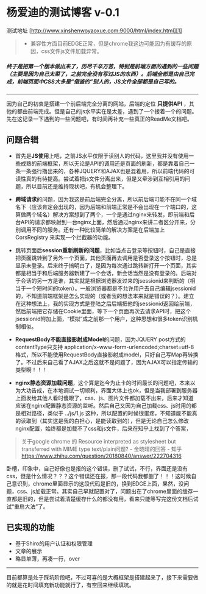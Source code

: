 # 杨爱迪的测试博客 v-0.1
测试地址 [http://www.xinshenwoyaoxue.com:9000/html/index.html][1]
> - 兼容性方面目前EDGE正常，但是chrome我这边可能因为有缓存的原因，css文件js文件加载异常。

##### 终于是把第一个版本做出来了，历尽千辛万苦，特别是前端方面的遇到的一些问题（主要是因为自己太菜了，之前完全没有写过JS的东西）。后端全部是由自己完成，前端页面中CSS大多是“借鉴的”别人的，JS文件全部都是自己写的。


----------

因为自己的初衷是搭建一个前后端完全分离的网站，后端的定位 **只提供API** ，其他的都由前端完成。但是自己的js水平实在是太差，遇到了一个接着一个的问题。先在这记录一下遇到的一些问题吧，有时间再补充一些真正的ReadMe文档吧。

## 问题合辑 ##
 - 首先是**JS使用**上吧，之前JS水平仅限于读别人的代码，这里我并没有使用一些成熟的前端框架，所以无论是API的调用还是页面的刷新，都是靠着自己一条一条强行撸出来的，各种JQUERY和AJAX也是混着用，所以前端代码的可读性真的有待提高。尝试着把js文件分离出来，但是又牵涉到互相引用的问题，所以目前还是维持现状吧，有机会整理下。

 - **跨域请求**的问题，因为我这是前后端完全分离，所以前后端可能不在同一个域名下（应该肯定会出现的，因为后端和前端正常是不会出现在一个端口的，这算做两个域名）解决方案想到了两个，一个是通过nginx来转发，即前端和后台API的请求都映射到一台nginx上面，然后通过nginx来讲二者区分开来，分别调用不同的服务。还有一种比较简单的解决方案是在后端加上 CorsRegistry 来实现一个拦截器的功能。

 - 跳转页面后**session重新刷新的问题**，比如当点击登录等按钮时，自己是直接把页面跳转到了另外一个页面，其他页面再去调用是否登录这个按钮时，总是显示未登录。后来终于搞明白了，是因为每次通过跳转新打开一个页面，其实都是相当于和后端服务器新建了一个会话，新会话当然是没有登录的。后端对于会话的另一方是谁，其实就是根据浏览器发过来的jsessionid来判断的（相当于一个短时间的token）。一般浏览器都是不允许用户去自己编辑jsessionid的，不知道前端框架是怎么实现的（或者我的想法本来就是错误的？）。建立在这种想法上，我的实现方式是登陆之后后端把他的jsessionid返回给前端，然后前端把它存储在Cookie里面，等下一个页面再次去请求API时，把这个jsessionid附加上面，“模拟”成之前那一个用户，这种思想和很多token识别机制相似。

 - **RequestBody不能直接影射成Model**的问题，因为JQUERY post方式的contentType只支持 application/x-www-form-urlencoded;charset=utf-8格式，所以不能使用RequestBody直接影射成model，只好自己写Map再转换了。不过后来自己看了AJAX之后这就不是问题了，因为AJAX可以指定传输的类型啊！！！

 - **nginx静态资源加载问题**，这个算是迄今为止卡的时间最长的问题吧，本来以为大功告成，在本地调试一切顺利，界面大体上也ok，但是当我部署到服务器上面发给其他人看时傻眼了，css、js、图片文件都加载不出来，后来才知道应该在nginx配置静态资源的监听。然后自己又因为自己加载css、js时用的都是相对路径，类似于 ../js/1.js 这种，所以配置的时候很蛋疼，不知道能不能真的读取到（其实这是我的白担心，是能读取到的），但是无论自己怎么修改nginx配置，始终都是加载不了css和js文件，后来在知乎上找到了个答案，
> 关于google chrome 的 Resource interpreted as stylesheet but transferred with MIME type text/plain问题? - 金晓晴的回答 - 知乎
https://www.zhihu.com/question/20180840/answer/222704316

卧槽，印象中，自己好像也是报的这个错误，删了试试，不行，界面还是没有css，但是什么情况？？？这个错误还在报，那一段代码我都删了！！！这时候自己意识到，chrome里面显示的这段代码是旧的，换到EDGE上面，果然，没问题，css、js加载正常。其实自己早就配置对了，问题出在了chrome里面的缓存一直都是旧的，但是尝试着清楚缓存什么的都没有用，看来只能等写完这份文档后试试“重启大法”了。

## 已实现的功能 ##

 - 基于Shiro的用户认证和权限管理
 - 文章的展示
 - 略显单薄，再凑一行，over



----------


 目前都算是处于踩坑阶段吧，不过可喜的是大概框架是搭建起来了，接下来需要做的就是花时间填充新功能就行了，有空回来继续填坑。

  [1]: http://www.xinshenwoyaoxue.com:9000/html/index.html